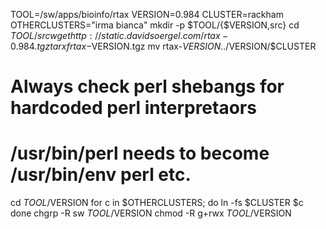 TOOL=/sw/apps/bioinfo/rtax
VERSION=0.984
CLUSTER=rackham
OTHERCLUSTERS="irma bianca"
mkdir -p $TOOL/{$VERSION,src}
cd $TOOL/src
wget http://static.davidsoergel.com/rtax-0.984.tgz
tar xf rtax-$VERSION.tgz
mv rtax-$VERSION ../$VERSION/$CLUSTER
# Always check perl shebangs for hardcoded perl interpretaors
# /usr/bin/perl needs to become /usr/bin/env perl etc.
cd $TOOL/$VERSION
for c in $OTHERCLUSTERS; do
  ln -fs $CLUSTER $c
done
chgrp -R sw $TOOL/$VERSION
chmod -R g+rwx $TOOL/$VERSION
